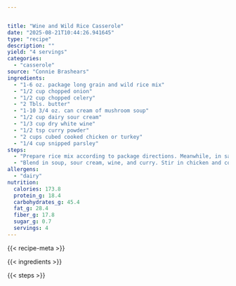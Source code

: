 ```yaml
---


title: "Wine and Wild Rice Casserole"
date: "2025-08-21T10:44:26.941645"
type: "recipe"
description: ""
yield: "4 servings"
categories:
  - "casserole"
source: "Connie Brashears"
ingredients:
  - "1-6 oz. package long grain and wild rice mix"
  - "1/2 cup chopped onion"
  - "1/2 cup chopped celery"
  - "2 Tbls. butter"
  - "1-10 3/4 oz. can cream of mushroom soup"
  - "1/2 cup dairy sour cream"
  - "1/3 cup dry white wine"
  - "1/2 tsp curry powder"
  - "2 cups cubed cooked chicken or turkey"
  - "1/4 cup snipped parsley"
steps:
  - "Prepare rice mix according to package directions. Meanwhile, in saucepan cook onion and celery in butter till tender but not brown."
  - "Blend in soup, sour cream, wine, and curry. Stir in chicken and cooked rice; turn into 12 x 7 1/2 x 2 inch baking dish. Bake,"
allergens:
  - "dairy"
nutrition:
  calories: 173.8
  protein_g: 18.4
  carbohydrates_g: 45.4
  fat_g: 28.4
  fiber_g: 17.8
  sugar_g: 0.7
  servings: 4
---
```


{{< recipe-meta >}}

{{< ingredients >}}

{{< steps >}}
